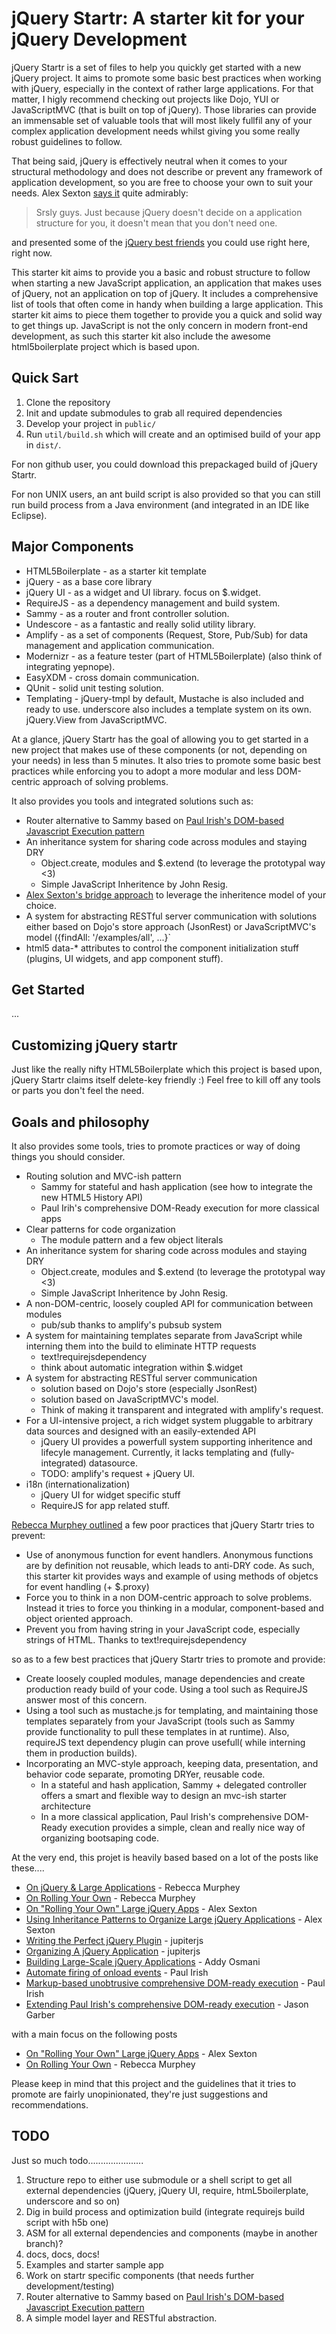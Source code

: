# jQuery Startr: A starter kit for your jQuery Development

jQuery Startr is a set of files to help you quickly get started with a new jQuery project. It aims to promote some basic best practices when working with jQuery, especially in the context of rather large applications. For that matter, I higly recommend checking out projects like Dojo, YUI or JavaScriptMVC (that is built on top of jQuery). Those libraries can provide an immensable set of valuable tools that will most likely fullfil any of your complex application development needs whilst giving you some really robust guidelines to follow.

That being said, jQuery is effectively neutral when it comes to your structural methodology and does not describe or prevent any framework of application development, so you are free to choose your own to suit your needs. Alex Sexton [says it](http://jquerysbestfriends.com/#slide9) quite admirably:

> Srsly guys. Just because jQuery doesn't decide on a application structure for you, it doesn't mean that you don't need one.

and presented some of the [jQuery best friends](http://jquerysbestfriends.com) you could use right here, right now.

This starter kit aims to provide you a basic and robust structure to follow when starting a new JavaScript application, an application that makes uses of jQuery, not an application on top of jQuery. It includes a comprehensive list of tools that often come in handy when building a large application. This starter kit aims to piece them together to provide you a quick and solid way to get things up. JavaScript is not the only concern in modern front-end development, as such this starter kit also include the awesome html5boilerplate project which is based upon.

## Quick Sart

1. Clone the repository
2. Init and update submodules to grab all required dependencies
3. Develop your project in `public/`
4. Run `util/build.sh` which will create and an optimised build of your app in `dist/`.

For non github user, you could download this prepackaged build of jQuery Startr.

For non UNIX users, an ant build script is also provided so that you can still run build process from a Java environment (and integrated in an IDE like Eclipse).

## Major Components

* HTML5Boilerplate - as a starter kit template
* jQuery - as a base core library
* jQuery UI - as a widget and UI library. focus on $.widget.
* RequireJS - as a dependency management and build system.
* Sammy - as a router and front controller solution.
* Undescore - as a fantastic and really solid utility library.
* Amplify - as a set of components (Request, Store, Pub/Sub) for data management and application communication.
* Modernizr - as a feature tester (part of HTML5Boilerplate) (also think of integrating yepnope).
* EasyXDM - cross domain communication.
* QUnit - solid unit testing solution.
* Templating - jQuery-tmpl by default, Mustache is also included and ready to use. underscore also includes a template system on its own. jQuery.View from JavaScriptMVC.

At a glance, jQuery Startr has the goal of allowing you to get started in a new project that makes use of these components (or not, depending on your needs) in less than 5 minutes. It also tries to promote some basic best practices while enforcing you to adopt a more modular and less DOM-centric approach of solving problems.

It also provides you tools and integrated solutions such as:

* Router alternative to Sammy based on [Paul Irish's DOM-based Javascript Execution pattern](http://paulirish.com/2009/markup-based-unobtrusive-comprehensive-dom-ready-execution/)
* An inheritance system for sharing code across modules and staying DRY
	* Object.create, modules and $.extend (to leverage the prototypal way <3)
	* Simple JavaScript Inheritence by John Resig.
* [Alex Sexton's bridge approach](http://alexsexton.com/?p=51) to leverage the inheritence model of your choice.
* A system for abstracting RESTful server communication with solutions either based on Dojo's store approach (JsonRest) or JavaScriptMVC's model ({findAll: '/examples/all', ...}`
* html5 data-* attributes to control the component initialization stuff (plugins, UI widgets, and app component stuff).

## Get Started

...

## Customizing jQuery startr

Just like the really nifty HTML5Boilerplate which this project is based upon, jQuery Startr claims itself delete-key friendly :) Feel free to kill off any tools or parts you don't feel the need.

## Goals and philosophy

It also provides some tools, tries to promote practices or way of doing things you should consider.

* Routing solution and MVC-ish pattern
	* Sammy for stateful and hash application (see how to integrate the new HTML5 History API)
	* Paul Irih's comprehensive DOM-Ready execution for more classical apps
* Clear patterns for code organization
	* The module pattern and a few object literals
* An inheritance system for sharing code across modules and staying DRY
	* Object.create, modules and $.extend (to leverage the prototypal way <3)
	* Simple JavaScript Inheritence by John Resig.
* A non-DOM-centric, loosely coupled API for communication between modules
	* pub/sub thanks to amplify's pubsub system
* A system for maintaining templates separate from JavaScript while interning them into the build to eliminate HTTP requests
	* text!requirejsdependency
	* think about automatic integration within $.widget
* A system for abstracting RESTful server communication
	* solution based on Dojo's store (especially JsonRest)
	* solution based on JavaScriptMVC's model. 
	* Think of making it transparent and integrated with amplify's request.
* For a UI-intensive project, a rich widget system pluggable to arbitrary data sources and designed with an easily-extended API
	* jQuery UI provides a powerfull system supporting inheritence and lifecyle management. Currently, it lacks templating and (fully-integrated) datasource. 
	* TODO: amplify's request + jQuery UI.
* i18n (internationalization)
	* jQuery UI for widget specific stuff
	* RequireJS for app related stuff.

[Rebecca Murphey outlined](http://www.quora.com/What-development-practices-can-make-a-large-jQuery-application-easy-or-difficult-to-maintain) a few poor practices that jQuery Startr tries to prevent:
	
* Use of anonymous function for event handlers. Anonymous functions are by definition not reusable, which leads to anti-DRY code. As such, this starter kit provides ways and example of using methods of objetcs for event handling (+ $.proxy)
* Force you to think in a non DOM-centric approach to solve problems. Instead it tries to force you thinking in a modular, component-based and object oriented approach.
* Prevent you from having string in your JavaScript code, especially strings of HTML. Thanks to text!requirejsdependency

so as to a few best practices that jQuery Startr tries to promote and provide:

* Create loosely coupled modules, manage dependencies and create production ready build of your code. Using a tool such as RequireJS answer most of this concern.
* Using a tool such as mustache.js for templating, and maintaining those templates separately from your JavaScript (tools such as Sammy provide functionality to pull these templates in at runtime). Also, requireJS text dependency plugin can prove usefull( while interning them in production builds).
* Incorporating an MVC-style approach, keeping data, presentation, and behavior code separate, promoting DRYer, reusable code.
	* In a stateful and hash application, Sammy + delegated controller offers a smart and flexible way to design an mvc-ish starter architecture
	* In a more classical application, Paul Irish's comprehensive DOM-Ready execution provides a simple, clean and really nice way of organizing bootsaping code.
	
At the very end, this projet is heavily based based on a lot of the posts like these....

* [On jQuery & Large Applications](http://blog.rebeccamurphey.com/on-jquery-large-applications) - Rebecca Murphey
* [On Rolling Your Own](http://blog.rebeccamurphey.com/on-rolling-your-own) - Rebecca Murphey
* [On "Rolling Your Own" Large jQuery Apps](http://alexsexton.com/?p=106) - Alex Sexton
* [Using Inheritance Patterns to Organize Large jQuery Applications](http://alexsexton.com/?p=51) - Alex Sexton
* [Writing the Perfect jQuery Plugin](http://jupiterjs.com/news/writing-the-perfect-jquery-plugin) - jupiterjs
* [Organizing A jQuery Application](http://jupiterjs.com/news/organizing-a-jquery-application) - jupiterjs
* [Building Large-Scale jQuery Applications](http://addyosmani.com/blog/large-scale-jquery/) - Addy Osmani
* [Automate firing of onload events](http://paulirish.com/2008/automate-firing-of-onload-events/) - Paul Irish
* [Markup-based unobtrusive comprehensive DOM-ready execution](http://paulirish.com/2009/markup-based-unobtrusive-comprehensive-dom-ready-execution/) - Paul Irish
* [Extending Paul Irish's comprehensive DOM-ready execution](http://www.viget.com/inspire/extending-paul-irishs-comprehensive-dom-ready-execution/) - Jason Garber

with a main focus on the following posts

* [On "Rolling Your Own" Large jQuery Apps](http://alexsexton.com/?p=106) - Alex Sexton
* [On Rolling Your Own](http://blog.rebeccamurphey.com/on-rolling-your-own) - Rebecca Murphey

Please keep in mind that this project and the guidelines that it tries to promote are fairly unopinionated, they're just suggestions and recommendations.

## TODO

Just so much todo......................

1. Structure repo to either use submodule or a shell script to get all external dependencies (jQuery, jQuery UI, require, htmL5boilerplate, underscore and so on)
2. Dig in build process and optimization build (integrate requirejs build script with h5b one)
3. ASM for all external dependencies and components (maybe in another branch)?
4. docs, docs, docs!
5. Examples and starter sample app
6. Work on startr specific components (that needs further development/testing)
  1. Router alternative to Sammy based on [Paul Irish's DOM-based Javascript Execution pattern](http://paulirish.com/2009/markup-based-unobtrusive-comprehensive-dom-ready-execution/)
  2. A simple model layer and RESTful abstraction.